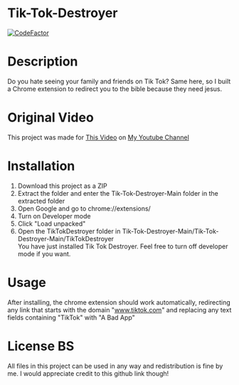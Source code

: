 # Tik-Tok-Destroyer

[![CodeFactor](https://www.codefactor.io/repository/github/owentheprogrammer/tik-tok-destroyer/badge)](https://www.codefactor.io/repository/github/owentheprogrammer/tik-tok-destroyer)

# Description
Do you hate seeing your family and friends on Tik Tok? Same here, so I built a Chrome extension to redirect you to the bible because they need jesus.

# Original Video
This project was made for [This Video](https://www.youtube.com/watch?v=27Q3EF_dOxQ&ab_channel=OwenTheProgrammer) on [My Youtube Channel](https://www.youtube.com/channel/UCBN7kAz6Rbso4d97u3BYK2w)

# Installation
1. Download this project as a ZIP
2. Extract the folder and enter the Tik-Tok-Destroyer-Main folder in the extracted folder
3. Open Google and go to chrome://extensions/
4. Turn on Developer mode
5. Click "Load unpacked"
6. Open the TikTokDestroyer folder in Tik-Tok-Destroyer-Main/Tik-Tok-Destroyer-Main/TikTokDestroyer\
You have just installed Tik Tok Destroyer. Feel free to turn off developer mode if you want.

# Usage
After installing, the chrome extension should work automatically, redirecting any link that starts with the domain "www.tiktok.com" and replacing any text fields containing "TikTok" with "A Bad App"

# License BS
All files in this project can be used in any way and redistribution is fine by me. I would appreciate credit to this github link though!

